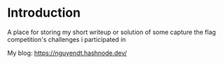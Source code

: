 # Introduction

A place for storing my short writeup or solution of some capture the flag competition's challenges i participated in

My blog: <https://nguyendt.hashnode.dev/>
